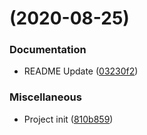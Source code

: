 #  (2020-08-25)


### Documentation

- README Update ([03230f2](https://github.com/Miczeq22/brainflash-api/commit/03230f25521977b58eaa6aefd93d61f95f8f817a))


### Miscellaneous

- Project init ([810b859](https://github.com/Miczeq22/brainflash-api/commit/810b859114ba5792eb727801a3231b1f3f2c2fe8))

